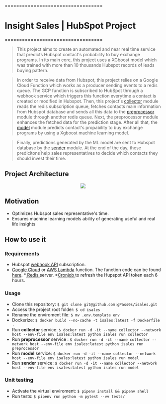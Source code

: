 ==================================
# Insight Sales | HubSpot Project
==================================

> This project aims to create an automated and near real time service that predicts Hubspot contact's probability to buy exchange programs. In its main core, this project uses a XGboost model which was 
trained with more than 10 thousands Hubspot records of leads buying pattern. 

> In order to receive data from Hubspot, this project relies on a Google Cloud Function which works
as a producer sending events to a redis queue. The GCP function is subscribed to HubSpot through a 
webhook service which triggers this function everytime a contact is created or modified in Hubspot. 
Then, this project's <a href=https://github.com/gPass0s/isales/blob/master/isales/collector.py>collector</a> module reads the redis subscription queue, fetches contacts main information from Hubspot database and sends all this data to the <a href=https://github.com/gPass0s/isales/blob/master/isales/preprocessor.py> preprocessor</a> module through another redis queue. Next, the preprocessor module enhances the fetched data for the prediction stage. After all that, the 
<a href=https://github.com/gPass0s/isales/blob/master/isales/model.py>model</a> module predicts contact's
propability to buy exchange programs by using a Xgboost machine learning model. 

> Finally, predictions generated by the ML model are sent to Hubspot database by the <a href=https://github.com/gPass0s/isales/blob/master/isales/sender.py>sender</a> module.
At the end of the day, these predicitons help sales representatives to decide which contacts they should invest their time.

## Project Architecture

<p align="center">
  <img src="https://i.imgur.com/IkGcNAV.png"/>
  <br/>
</p>


## Motivation

* Optimizes Hubspot sales representative's time.
* Ensures machine learning models ability of generating useful and real life insights 

## How to use it

### Requirements

* Hubspot <a href= https://developers.hubspot.com/docs/methods/webhooks/webhooks-overview>webhook API</a> subscription. 
* <a href = https://cloud.google.com/functions>Google Cloud</a> or <a href ="https://aws.amazon.com/lambda/?nc1=h_ls">AWS Lambda</a> function. The function code can be found <a href=https://github.com/gPass0s/isales/tree/master/utils/gcp_function>here</a>.
*<a href= "https://redis.io/"> Redis </a> server.
*<a href= https://github.com/gPass0s/isales/blob/master/utils/crontab>Cronjob </a>to refresh the Hupspot API token each 6 hours. 

### Usage

* Clone this repository: `$ git clone git@github.com:gPass0s/isales.git`
* Access the project root folder: `$ cd isales`
* Rename the enviroment file: `$ mv .env.template env`
* Dockerize: `$ docker build --no-cache -t isales:latest -f Dockerfile .`
* Run **collector** service: `$ docker run -d -it --name collector --network host --env-file env isales:latest python isales run collector`
* Run **preprocessor** service : `$ docker run -d -it --name collector --network host --env-file env isales:latest python isales run preprocessor`
* Run **model** service: `$ docker run -d -it --name collector --network host --env-file env isales:latest python isales run model`
* Run **sender** service: `$ docker run -d -it --name collector --network host --env-file env isales:latest python isales run model`

### Unit testing
* Activate the virtual enviroment: `$ pipenv install && pipenv shell`
* Run tests: `$ pipenv run python -m pytest --vv tests/`

